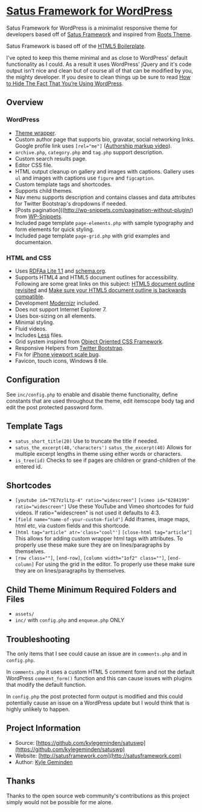 # [Satus Framework for WordPress](http://satusframework.com/) 

Satus Framework for WordPress is a minimalist responsive theme for developers based off of [Satus Framework](http://satusframework.com/) and inspired from [Roots Theme](http://rootstheme.com).

Satus Framework is based off of the [HTML5 Boilerplate](https://github.com/h5bp/html5-boilerplate).

I've opted to keep this theme minimal and as close to WordPress' default functionality as I could. As a result it uses WordPress' jQuery and it's code output isn't nice and clean but of course all of that can be modified by you, the mighty developer. If you desire to clean things up be sure to read [How to Hide The Fact That You’re Using WordPress](http://benword.com/how-to-hide-that-youre-using-wordpress/).

## Overview

### WordPress
 
* [Theme wrapper](http://scribu.net/wordpress/theme-wrappers.html).
* Custom author page that supports bio, gravatar, social networking links. Google profile link uses `[rel="me"]` ([Authorship markup video](http://youtu.be/FgFb6Y-UJUI)).
* `archive.php`, `category.php` and `tag.php` support description.
* Custom search results page.
* Editor CSS file.
* HTML output cleanup on gallery and images with captions. Gallery uses `ul` and images with captions use `figure` and `figcaption`.
* Custom template tags and shortcodes.
* Supports child themes.
* Nav menu supports description and contains classes and data attributes for Twitter Bootstrap's dropdowns if needed.
* [Posts pagination]((http://wp-snippets.com/pagination-without-plugin/) from [WP-Snippets](http://wp-snippets.com/).
* Included page template `page-elements.php` with sample typography and form elements for quick styling.
* Included page template `page-grid.php` with grid examples and documentaion.

### HTML and CSS

* Uses [RDFAa Lite 1.1](http://www.w3.org/TR/rdfa-lite/) and [schema.org](http://schema.org/).
* Supports HTML4 and HTML5 document outlines for accessibility. Following are some great links on this subject: [HTML5 document outline revisited](http://www.456bereastreet.com/archive/201104/html5_document_outline_revisited/) and [Make sure your HTML5 document outline is backwards compatible](http://www.456bereastreet.com/archive/201205/make_sure_your_html5_document_outline_is_backwards_compatible/).
* Development [Modernizr](http://modernizr.com/) included.
* Does not support Internet Explorer 7.
* Uses box-sizing on all elements.
* Minimal styling.
* Fluid videos.
* Includes [Less](http://lesscss.org/) files.
* Grid system inspired from [Object Oriented CSS Framework](https://github.com/stubbornella/oocss/tree/master/core/grid).
* Responsive Helpers from [Twitter Bootstrap](http://twitter.github.com/bootstrap/).
* Fix for [iPhone viewport scale bug](http://www.blog.highub.com/mobile-2/a-fix-for-iphone-viewport-scale-bug/).
* Favicon, touch icons, Windows 8 tile.

## Configuration

See `inc/config.php` to enable and disable theme functionality, define constants that are used throughout the theme, edit itemscope body tag and edit the post protected password form.

## Template Tags

* `satus_short_title(20)` Use to truncate the title if needed.
* `satus_the_excerpt(40,'characters')` `satus_the_excerpt(40)` Allows for multiple excerpt lengths in theme using either words or characters.
* `is_tree(id)` Checks to see if pages are children or grand-children of the entered id.

## Shortcodes

* `[youtube id="YE7VzlLtp-4" ratio="widescreen"]` `[vimeo id="6284199" ratio="widescreen"]` Use these YouTube and Vimeo shortcodes for fuid videos. If ratio="widescreen" is not used it defaults to 4:3.
* `[field name="name-of-your-custom-field"]` Add iframes, image maps, html etc, via custom fields and this shortcode.
* `[html tag="article" atr='class="cool"']` `[close-html tag="article"]` This allows for adding custom wrapper html tags with attributes. To properly use these make sure they are on lines/paragraphs by themselves.
* `[row class=""]`, `[end-row]`, `[column width="1of2" class=""]`, `[end-column]` For using the grid in the editor. To properly use these make sure they are on lines/paragraphs by themselves.

## Child Theme Minimum Required Folders and Files

* `assets/`
* `inc/` with `config.php` and `enqueue.php` ONLY

## Troubleshooting

The only items that I see could cause an issue are in `comments.php` and in `config.php`.

In `comments.php` it uses a custom HTML 5 comment form and not the default WordPress `comment_form()` function and this can cause issues with plugins that modify the default function.

In `config.php` the post protected form output is modified and this could potentially cause an issue on a WordPress update but I would think that is highly unlikely to happen.

## Project Information

* Source: [https://github.com/kylegeminden/satuswp](https://github.com/kylegeminden/satuswp)
* Website: [http://satusframework.com](http://satusframework.com)
* Author: [Kyle Geminden](http://kylegeminden.com)

## Thanks

Thanks to the open source web community's contributions as this project simply would not be possible for me alone.

